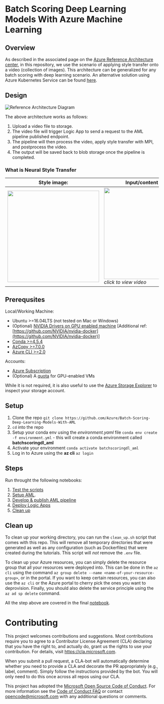 # Batch Scoring Deep Learning Models With Azure Machine Learning

## Overview
As described in the associated page on the [Azure Reference Architecture center](https://docs.microsoft.com/en-us/azure/architecture/reference-architectures/ai/batch-scoring-deep-learning), in this repository, we use the scenario of applying style transfer onto a video (collection of images). This architecture can be generalized for any batch scoring with deep learning scenario. An alternative solution using Azure Kubernetes Service can be found [here](https://github.com/Azure/Batch-Scoring-Deep-Learning-Models-With-AKS).

## Design
![Reference Architecture Diagram](https://happypathspublic.blob.core.windows.net/assets/batch_scoring_for_dl/batchscoringdl-aml-architecture-diagram.jpg)

The above architecture works as follows:
1. Upload a video file to storage.
2. The video file will trigger Logic App to send a request to the AML pipeline published endpoint.
3. The pipeline will then process the video, apply style transfer with MPI, and postprocess the video.
4. The output will be saved back to blob storage once the pipeline is completed.

### What is Neural Style Transfer 

| Style image: | Input/content video: | Output video: | 
|--------|--------|---------|
| <img src="https://happypathspublic.blob.core.windows.net/assets/batch_scoring_for_dl/style_image.jpg" width="300"> | [<img src="https://happypathspublic.blob.core.windows.net/assets/batch_scoring_for_dl/input_video_image_0.jpg" width="300" height="300">](https://happypathspublic.blob.core.windows.net/assets/batch_scoring_for_dl/input_video.mp4 "Input Video") *click to view video* | [<img src="https://happypathspublic.blob.core.windows.net/assets/batch_scoring_for_dl/output_video_image_0.jpg" width="300" height="300">](https://happypathspublic.blob.core.windows.net/assets/batch_scoring_for_dl/output_video.mp4 "Output Video") *click to view* |

## Prerequsites

Local/Working Machine:
- Ubuntu >=16.04LTS (not tested on Mac or Windows)
- (Optional) [NVIDIA Drivers on GPU enabled machine](https://linuxconfig.org/how-to-install-the-nvidia-drivers-on-ubuntu-18-04-bionic-beaver-linux) [Additional ref: [https://github.com/NVIDIA/nvidia-docker](https://github.com/NVIDIA/nvidia-docker)]
- [Conda >=4.5.4](https://conda.io/docs/)
- [AzCopy >=7.0.0](https://docs.microsoft.com/en-us/azure/storage/common/storage-use-azcopy-linux?toc=%2fazure%2fstorage%2ffiles%2ftoc.json)
- [Azure CLI >=2.0](https://docs.microsoft.com/en-us/cli/azure/?view=azure-cli-latest)

Accounts:
- [Azure Subscription](https://azure.microsoft.com/en-us/free/) 
- (Optional) A [quota](https://docs.microsoft.com/en-us/azure/azure-supportability/resource-manager-core-quotas-request) for GPU-enabled VMs

While it is not required, it is also useful to use the [Azure Storage Explorer](https://azure.microsoft.com/en-us/features/storage-explorer/) to inspect your storage account.

## Setup

1. Clone the repo `git clone https://github.com/Azure/Batch-Scoring-Deep-Learning-Models-With-AML`
2. `cd` into the repo
3. Setup your conda env using the _environment.yaml_ file `conda env create -f environment.yml` - this will create a conda environment called __batchscoringdl_aml__
4. Activate your environment `conda activate batchscoringdl_aml`
5. Log in to Azure using the __az cli__ `az login`

## Steps
Run throught the following notebooks:
1. [Test the scripts](notebooks/01_local_testing.ipynb)
2. [Setup AML](notebooks/02_setup_aml.ipynb).
3. [Develop & publish AML pipeline](notebooks/03_develop_pipeline.ipynb)
4. [Deploy Logic Apps](notebooks/04_deploy_logic_apps.ipynb)
5. [Clean up](notebooks/05_clean_up.ipynb)

## Clean up
To clean up your working directory, you can run the `clean_up.sh` script that comes with this repo. This will remove all temporary directories that were generated as well as any configuration (such as Dockerfiles) that were created during the tutorials. This script will _not_ remove the `.env` file. 

To clean up your Azure resources, you can simply delete the resource group that all your resources were deployed into. This can be done in the `az cli` using the command `az group delete --name <name-of-your-resource-group>`, or in the portal. If you want to keep certain resources, you can also use the `az cli` or the Azure portal to cherry pick the ones you want to deprovision. Finally, you should also delete the service principle using the `az ad sp delete` command. 

All the step above are covered in the final [notebook](notebooks/05_clean_up.ipynb).

# Contributing

This project welcomes contributions and suggestions.  Most contributions require you to agree to a
Contributor License Agreement (CLA) declaring that you have the right to, and actually do, grant us
the rights to use your contribution. For details, visit https://cla.microsoft.com.

When you submit a pull request, a CLA-bot will automatically determine whether you need to provide
a CLA and decorate the PR appropriately (e.g., label, comment). Simply follow the instructions
provided by the bot. You will only need to do this once across all repos using our CLA.

This project has adopted the [Microsoft Open Source Code of Conduct](https://opensource.microsoft.com/codeofconduct/).
For more information see the [Code of Conduct FAQ](https://opensource.microsoft.com/codeofconduct/faq/) or
contact [opencode@microsoft.com](mailto:opencode@microsoft.com) with any additional questions or comments.
